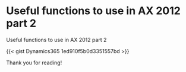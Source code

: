 # Useful functions to use in AX 2012 part 2

Useful functions to use in AX 2012 part 2

<!-- <script src="https://gist.github.com/Dynamics365/1ed910f5b0d3351557bd.js"></script> -->

{{< gist Dynamics365 1ed910f5b0d3351557bd >}}

Thank you for reading!

